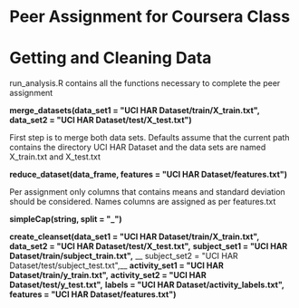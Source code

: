 Peer Assignment for Coursera Class
==================================

Getting and Cleaning Data
=========================

run_analysis.R contains all the functions necessary to complete the 
peer assignment 


__merge_datasets(data_set1 = "UCI HAR Dataset/train/X_train.txt",__
                __data_set2 = "UCI HAR Dataset/test/X_test.txt")__ 

First step is to merge both data sets.
Defaults assume that the current path contains the directory UCI HAR Dataset 
and the data sets are named X_train.txt and X_test.txt

__reduce_dataset(data_frame, features =  "UCI HAR Dataset/features.txt")__

Per assignment only columns that contains means and standard deviation
should be considered. Names columns are assigned  as per features.txt

__simpleCap(string, split = "_")__


__create_cleanset(data_set1 = "UCI HAR Dataset/train/X_train.txt",__
                __data_set2 = "UCI HAR Dataset/test/X_test.txt",__
                __subject_set1 = "UCI HAR Dataset/train/subject_train.txt",__
                __ subject_set2 = "UCI HAR Dataset/test/subject_test.txt",__
                __activity_set1 = "UCI HAR Dataset/train/y_train.txt",__
                __activity_set2 = "UCI HAR Dataset/test/y_test.txt",__
                __labels = "UCI HAR Dataset/activity_labels.txt",__
                __features =  "UCI HAR Dataset/features.txt")__
